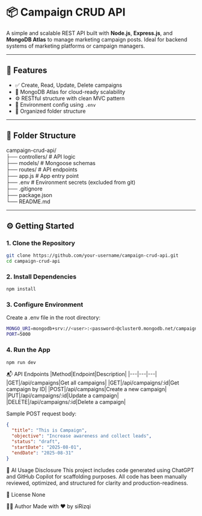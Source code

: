 # 📦 Campaign CRUD API

A simple and scalable REST API built with **Node.js**, **Express.js**, and **MongoDB Atlas** to manage marketing campaign posts. Ideal for backend systems of marketing platforms or campaign managers.

---

## 🚀 Features

- ✅ Create, Read, Update, Delete campaigns
- 🧠 MongoDB Atlas for cloud-ready scalability
- ⚙️ RESTful structure with clean MVC pattern
- 🔐 Environment config using `.env`
- 📂 Organized folder structure

---

## 📁 Folder Structure
campaign-crud-api/<br>
├── controllers/ # API logic<br>
├── models/ # Mongoose schemas<br>
├── routes/ # API endpoints<br>
├── app.js # App entry point<br>
├── .env # Environment secrets (excluded from git)<br>
├── .gitignore<br>
├── package.json<br>
└── README.md<br>


---

## ⚙️ Getting Started

### 1. Clone the Repository

```bash
git clone https://github.com/your-username/campaign-crud-api.git
cd campaign-crud-api
```

### 2. Install Dependencies
```bash
npm install
```

### 3. Configure Environment
Create a .env file in the root directory:
```bash
MONGO_URI=mongodb+srv://<user>:<password>@cluster0.mongodb.net/campaignDB?retryWrites=true&w=majority
PORT=5000
```

### 4. Run the App
```bash
npm run dev
```

📬 API Endpoints
|Method|Endpoint|Description|
|---|---|---|
|GET|/api/campaigns|Get all campaigns|
|GET|/api/campaigns/:id|Get campaign by ID|
|POST|/api/campaigns|Create a new campaign|
|PUT|/api/campaigns/:id|Update a campaign|
|DELETE|/api/campaigns/:id|Delete a campaign|

Sample POST request body:

```json
{
  "title": "This is Campaign",
  "objective": "Increase awareness and collect leads",
  "status": "draft",
  "startDate": "2025-08-01",
  "endDate": "2025-08-31"
}
```

🧠 AI Usage Disclosure
This project includes code generated using ChatGPT and GitHub Copilot for scaffolding purposes. All code has been manually reviewed, optimized, and structured for clarity and production-readiness.

📃 License
None

👨‍💻 Author
Made with ❤️ by siRizqi
